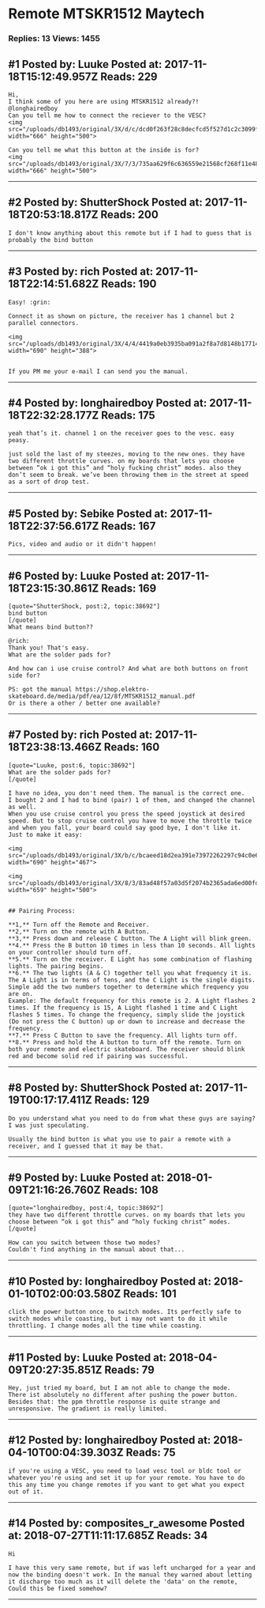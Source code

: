 # Remote MTSKR1512 Maytech

### Replies: 13 Views: 1455

## \#1 Posted by: Luuke Posted at: 2017-11-18T15:12:49.957Z Reads: 229

```
Hi,
I think some of you here are using MTSKR1512 already?!
@longhairedboy
Can you tell me how to connect the reciever to the VESC?
<img src="/uploads/db1493/original/3X/d/c/dcd0f263f28c8decfcd5f527d1c2c3099fe8c756.jpg" width="666" height="500">

Can you tell me what this button at the inside is for?
<img src="/uploads/db1493/original/3X/7/3/735aa629f6c636559e21568cf268f11e48f8ef42.jpg" width="666" height="500">
```

---
## \#2 Posted by: ShutterShock Posted at: 2017-11-18T20:53:18.817Z Reads: 200

```
I don't know anything about this remote but if I had to guess that is probably the bind button
```

---
## \#3 Posted by: rich Posted at: 2017-11-18T22:14:51.682Z Reads: 190

```
Easy! :grin:

Connect it as shown on picture, the receiver has 1 channel but 2 parallel connectors.

<img src="/uploads/db1493/original/3X/4/4/4419a0eb3935ba091a2f8a7d8148b177143e3b38.jpg" width="690" height="388">


If you PM me your e-mail I can send you the manual.
```

---
## \#4 Posted by: longhairedboy Posted at: 2017-11-18T22:32:28.177Z Reads: 175

```
yeah that’s it. channel 1 on the receiver goes to the vesc. easy peasy. 

just sold the last of my steezes, moving to the new ones. they have two different throttle curves. on my boards that lets you choose between “ok i got this” and “holy fucking christ” modes. also they don’t seem to break. we’ve been throwing them in the street at speed as a sort of drop test.
```

---
## \#5 Posted by: Sebike Posted at: 2017-11-18T22:37:56.617Z Reads: 167

```
Pics, video and audio or it didn't happen!
```

---
## \#6 Posted by: Luuke Posted at: 2017-11-18T23:15:30.861Z Reads: 169

```
[quote="ShutterShock, post:2, topic:38692"]
bind button
[/quote]
What means bind button??

@rich:
Thank you! That's easy.
What are the solder pads for?

And how can i use cruise control? And what are both buttons on front side for?

PS: got the manual https://shop.elektro-skateboard.de/media/pdf/ea/12/8f/MTSKR1512_manual.pdf
Or is there a other / better one available?
```

---
## \#7 Posted by: rich Posted at: 2017-11-18T23:38:13.466Z Reads: 160

```
[quote="Luuke, post:6, topic:38692"]
What are the solder pads for?
[/quote]

I have no idea, you don't need them. The manual is the correct one. 
I bought 2 and I had to bind (pair) 1 of them, and changed the channel as well.
When you use cruise control you press the speed joystick at desired speed. But to stop cruise control you have to move the throttle twice and when you fall, your board could say good bye, I don't like it.
Just to make it easy:

<img src="/uploads/db1493/original/3X/b/c/bcaeed18d2ea391e73972262297c94c0e61b65ff.PNG" width="690" height="467">

<img src="/uploads/db1493/original/3X/8/3/83ad48f57a03d5f2074b2365ada6ed00fdc07d85.PNG" width="659" height="500">


## Pairing Process:

**1,** Turn off the Remote and Receiver.
**2,** Turn on the remote with A Button.
**3,** Press down and release C button. The A Light will blink green.
**4.** Press the B button 10 times in less than 10 seconds. All lights on your controller should turn off.
**5.** Turn on the receiver. E Light has some combination of flashing lights. The pairing begins.
**6.** The two lights (A & C) together tell you what frequency it is. The A Light is in terms of tens, and the C Light is the single digits. Simple add the two numbers together to determine which frequency you are on. 
Example: The default frequency for this remote is 2. A Light flashes 2 times. If the frequency is 15, A Light flashed 1 time and C Light flashes 5 times. To change the frequency, simply slide the joystick (Do not press the C button) up or down to increase and decrease the frequency.
**7.** Press C Button to save the frequency. All lights turn off.
**8.** Press and hold the A button to turn off the remote. Turn on both your remote and electric skateboard. The receiver should blink red and become solid red if pairing was successful.
```

---
## \#8 Posted by: ShutterShock Posted at: 2017-11-19T00:17:17.411Z Reads: 129

```
Do you understand what you need to do from what these guys are saying?  I was just speculating.

Usually the bind button is what you use to pair a remote with a receiver, and I guessed that it may be that.
```

---
## \#9 Posted by: Luuke Posted at: 2018-01-09T21:16:26.760Z Reads: 108

```
[quote="longhairedboy, post:4, topic:38692"]
they have two different throttle curves. on my boards that lets you choose between “ok i got this” and “holy fucking christ” modes.
[/quote]

How can you switch between those two modes?
Couldn't find anything in the manual about that...
```

---
## \#10 Posted by: longhairedboy Posted at: 2018-01-10T02:00:03.580Z Reads: 101

```
click the power button once to switch modes. Its perfectly safe to switch modes while coasting, but i may not want to do it while throttling. I change modes all the time while coasting.
```

---
## \#11 Posted by: Luuke Posted at: 2018-04-09T20:27:35.851Z Reads: 79

```
Hey, just tried my board, but I am not able to change the mode.
There ist absolutely no different after pushing the power button.
Besides that: the ppm throttle response is quite strange and unresponsive. The gradient is really limited.
```

---
## \#12 Posted by: longhairedboy Posted at: 2018-04-10T00:04:39.303Z Reads: 75

```
if you're using a VESC, you need to load vesc tool or bldc tool or whatever you're using and set it up for your remote. You have to do this any time you change remotes if you want to get what you expect out of it.
```

---
## \#14 Posted by: composites_r_awesome Posted at: 2018-07-27T11:11:17.685Z Reads: 34

```
Hi

I have this very same remote, but if was left uncharged for a year and now the binding doesn't work. In the manual they warned about letting it discharge too much as it will delete the 'data' on the remote, Could this be fixed somehow?
```

---
